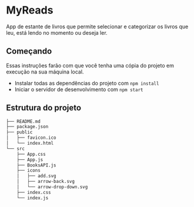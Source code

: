 # MyReads

App de estante de livros que permite selecionar e categorizar os livros que leu, está lendo no momento ou deseja ler.

## Começando

Essas instruções farão com que você tenha uma cópia do projeto em execução na sua máquina local.

* Instalar todas as dependências do projeto com `npm install`
* Iniciar o servidor de desenvolvimento com `npm start`

## Estrutura do projeto
```bash
├── README.md
├── package.json
├── public
│   ├── favicon.ico
│   └── index.html
└── src
    ├── App.css
    ├── App.js
    ├── BooksAPI.js
    ├── icons
    │   ├── add.svg
    │   ├── arrow-back.svg
    │   └── arrow-drop-down.svg
    ├── index.css
    └── index.js
```

